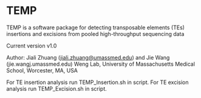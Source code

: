 TEMP
====

TEMP is a software package for detecting transposable elements (TEs)  insertions and excisions from pooled high-throughput sequencing data

Current version v1.0

Author: Jiali Zhuang (jiali.zhuang@umassmed.edu) and Jie Wang (jie.wangj.umassmed.edu) Weng Lab, University of Massachusetts Medical School, Worcester, MA, USA

For TE insertion analysis run TEMP_Insertion.sh in script.
For TE excision analysis run TEMP_Excision.sh in script.
